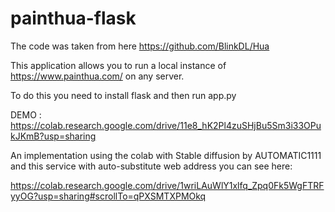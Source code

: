 # painthua-flask

The code was taken from here https://github.com/BlinkDL/Hua 

This application allows you to run a local instance of https://www.painthua.com/ on any server.

To do this you need to install flask and then run app.py

DEMO : https://colab.research.google.com/drive/11e8_hK2Pl4zuSHjBu5Sm3i33OPukJKmB?usp=sharing

An implementation using the colab with Stable diffusion by AUTOMATIC1111 and this service with auto-substitute web address you can see here:

https://colab.research.google.com/drive/1wriLAuWlY1xlfq_Zpq0Fk5WgFTRFyyOG?usp=sharing#scrollTo=qPXSMTXPMOkq

